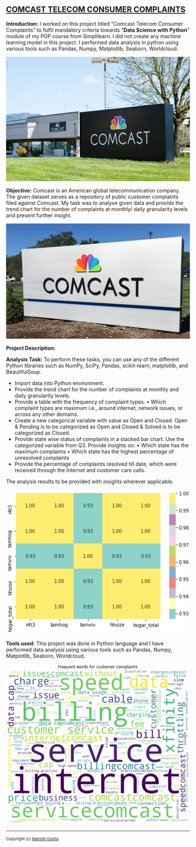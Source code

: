 ## [COMCAST TELECOM CONSUMER COMPLAINTS](https://github.com/manishgupta-ind/comcast_telecom_complaints_python_ds)

**Introduction:** I worked on this project titled “Comcast Telecom Consumer Complaints” to fulfil mandatory criteria towards “**Data Science with Python**” module of my PGP course from Simplilearn. I did not create any machine learning model in this project. I performed data analysis in python using various tools such as Pandas, Numpy, Matplotlib, Seaborn, Worldcloud.

<img src="images/comcast-1.png?raw=true"/>

**Objective:** Comcast is an American global telecommunication company. The given dataset serves as a repository of public customer complaints filed against Comcast. My task was to analyse given data and provide the trend chart for the number of complaints at monthly/ daily granularity levels and present further insight.

<img src="images/comcast-2.jpg?raw=true"/>

**Project Description:**

**Analysis Task:** To perform these tasks, you can use any of the different Python libraries such as NumPy, SciPy, Pandas, scikit-learn, matplotlib, and BeautifulSoup.
-	Import data into Python environment.
-	Provide the trend chart for the number of complaints at monthly and daily granularity levels.
-	Provide a table with the frequency of complaint types.
•	Which complaint types are maximum i.e., around internet, network issues, or across any other domains.
- Create a new categorical variable with value as Open and Closed. Open & Pending is to be categorized as Open and Closed & Solved is to be categorized as Closed.
- Provide state wise status of complaints in a stacked bar chart. Use the categorized variable from Q3. Provide insights on:
•	Which state has the maximum complaints
•	Which state has the highest percentage of unresolved complaints
- Provide the percentage of complaints resolved till date, which were received through the Internet and customer care calls.

The analysis results to be provided with insights wherever applicable.

<img src="images/Income_qual_heatmap.PNG?raw=true"/>

**Tools used:** This project was done in Python language and I have performed data analysis using various tools such as Pandas, Numpy, Matplotlib, Seaborn, Worldcloud.

<img src="images/comcast wordart.png?raw=true"/>

---
<p style="font-size:11px"> Copyright (c) <a href="https://manishgupta-ind.github.io/">Manish Gupta</a></p>
